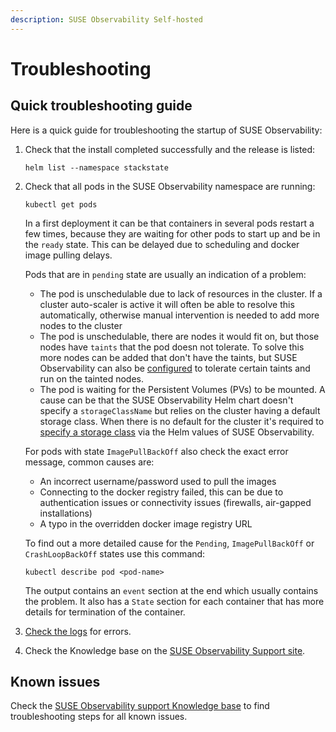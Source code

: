 ```yaml
---
description: SUSE Observability Self-hosted
---
```


# Troubleshooting

## Quick troubleshooting guide

Here is a quick guide for troubleshooting the startup of SUSE Observability:

1. Check that the install completed successfully and the release is listed:

   ```text
   helm list --namespace stackstate
   ```

2. Check that all pods in the SUSE Observability namespace are running:

   ```text
   kubectl get pods
   ```
   
   In a first deployment it can be that containers in several pods restart a few times, because they are waiting for other pods to start up and be in the `ready` state. This can be delayed due to scheduling and docker image pulling delays.

   Pods that are in `pending` state are usually an indication of a problem:
   * The pod is unschedulable due to lack of resources in the cluster. If a cluster auto-scaler is active it will often be able to resolve this automatically, otherwise manual intervention is needed to add more nodes to the cluster
   * The pod is unschedulable, there are nodes it would fit on, but those nodes have `taints` that the pod doesn not tolerate. To solve this more nodes can be added that don't have the taints, but SUSE Observability can also be [configured](kubernetes_openshift/customize_config.md#override-default-configuration) to tolerate certain taints and run on the tainted nodes.
   * The pod is waiting for the Persistent Volumes (PVs) to be mounted. A cause can be that the SUSE Observability Helm chart doesn't specify a `storageClassName` but relies on the cluster having a default storage class. When there is no default for the cluster it's required to [specify a storage class](./kubernetes_openshift/storage.md) via the Helm values of SUSE Observability.

   For pods with state `ImagePullBackOff` also check the exact error message, common causes are:
   * An incorrect username/password used to pull the images
   * Connecting to the docker registry failed, this can be due to authentication issues or connectivity issues (firewalls, air-gapped installations)
   * A typo in the overridden docker image registry URL

   To find out a more detailed cause for the `Pending`, `ImagePullBackOff` or `CrashLoopBackOff` states use this command:
   
   ```text
   kubectl describe pod <pod-name>
   ```
   
   The output contains an `event` section at the end which usually contains the problem. It also has a `State` section for each container that has more details for termination of the container.

3. [Check the logs](/configure/logging/kubernetes-logs.md) for errors.
4. Check the Knowledge base on the [SUSE Observability Support site](https://support.stackstate.com/).

## Known issues

Check the [SUSE Observability support Knowledge base](https://support.stackstate.com/hc/en-us/sections/360004684540-Known-issues) to find troubleshooting steps for all known issues.

